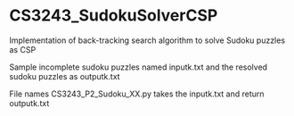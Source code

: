 # CS3243_SudokuSolverCSP
Implementation of back-tracking search algorithm to solve Sudoku puzzles as CSP

Sample incomplete sudoku puzzles named inputk.txt and the resolved sudoku puzzles as outputk.txt

File names CS3243_P2_Sudoku_XX.py takes the inputk.txt and return outputk.txt

